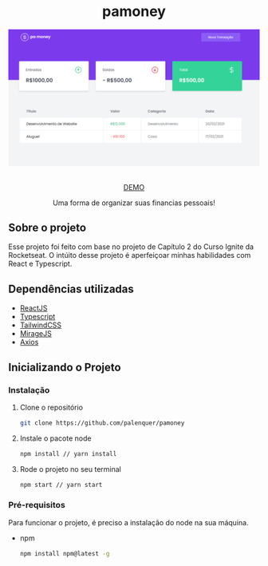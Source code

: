 <p align="center">
  <h1 align="center">pamoney</h1>
  
  ![Page Screenshot](./images/page.png)
  
  <p align="center">
    <br />
    <a href="https://pamoney.vercel.app">DEMO</a>
  </p>
  <p align="center">Uma forma de organizar suas financias pessoais!</p>
</p>

<h2>Sobre o projeto</h2>


Esse projeto foi feito com base no projeto de Capítulo 2 do Curso Ignite da Rocketseat. O intúito desse projeto é aperfeiçoar minhas habilidades com React e Typescript.

<h2>Dependências utilizadas</h2>

* [ReactJS](https://pt-br.reactjs.org)
* [Typescript](https://www.typescriptlang.org)
* [TailwindCSS](https://tailwindcss.com)
* [MirageJS](https://miragejs.com)
* [Axios](https://www.npmjs.com/package/axios)

## Inicializando o Projeto

### Instalação

1. Clone o repositório
   ```sh
   git clone https://github.com/palenquer/pamoney
   ```
2. Instale o pacote node
   ```sh
   npm install // yarn install
   ```
3. Rode o projeto no seu terminal
    ```sh
   npm start // yarn start
   ```

### Pré-requisitos

Para funcionar o projeto, é preciso a instalação do node na sua máquina.

* npm
  ```sh
  npm install npm@latest -g
  ```
